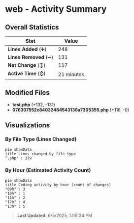 # web - Activity Summary 

## Overall Statistics

| Stat                   | Value                                                             |
| ---------------------- | ----------------------------------------------------------------- |
| **Lines Added** (➕)   | 248                                          |
| **Lines Removed** (➖) | 131                                        |
| **Net Change** (↕)    | 117                |
| **Active Time** (⌚)   | 21 minutes |


## Modified Files
- **test.php** (+132, -131)
- **076307552c84032484543136a7305355.php** (+116, -0)

## Visualizations

### By File Type (Lines Changed)

```mermaid
pie showData
title Lines changed by file type
".php" : 379
```

### By Hour (Estimated Activity Count)

```mermaid
pie showData
title Coding activity by hour (count of changes)
"09h" : 3
"10h" : 1
"11h" : 2
"12h" : 4
"13h" : 5
```


> **Last Updated:** 6/5/2025, 1:09:34 PM